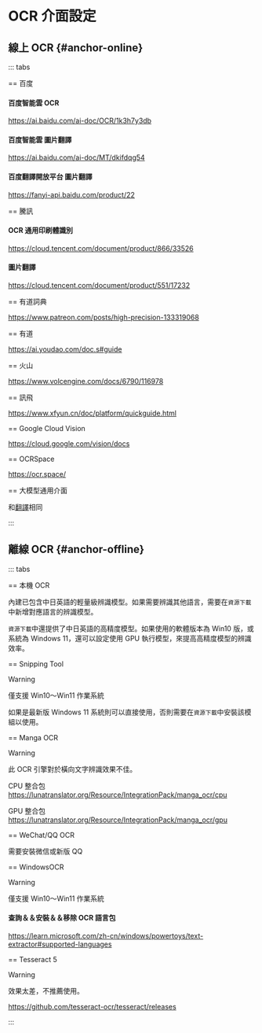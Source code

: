 # OCR 介面設定

## 線上 OCR {#anchor-online}

::: tabs

== 百度

#### 百度智能雲 OCR

https://ai.baidu.com/ai-doc/OCR/1k3h7y3db

#### 百度智能雲 圖片翻譯

https://ai.baidu.com/ai-doc/MT/dkifdqg54

#### 百度翻譯開放平台 圖片翻譯

https://fanyi-api.baidu.com/product/22

== 騰訊

#### OCR 通用印刷體識別

https://cloud.tencent.com/document/product/866/33526

#### 圖片翻譯

https://cloud.tencent.com/document/product/551/17232

== 有道詞典

https://www.patreon.com/posts/high-precision-133319068

== 有道

https://ai.youdao.com/doc.s#guide

== 火山

https://www.volcengine.com/docs/6790/116978

== 訊飛

https://www.xfyun.cn/doc/platform/quickguide.html


== Google Cloud Vision

https://cloud.google.com/vision/docs

== OCRSpace

https://ocr.space/

== 大模型通用介面

和[翻譯](/zh/guochandamoxing.html)相同

:::


## 離線 OCR {#anchor-offline}


::: tabs

== 本機 OCR

內建已包含中日英語的輕量級辨識模型。如果需要辨識其他語言，需要在`資源下載`中新增對應語言的辨識模型。

`資源下載`中還提供了中日英語的高精度模型。如果使用的軟體版本為 Win10 版，或系統為 Windows 11，還可以設定使用 GPU 執行模型，來提高高精度模型的辨識效率。

== Snipping Tool

>[!WARNING]
僅支援 Win10～Win11 作業系統

如果是最新版 Windows 11 系統則可以直接使用，否則需要在`資源下載`中安裝該模組以使用。

== Manga OCR

>[!WARNING]
>此 OCR 引擎對於橫向文字辨識效果不佳。

CPU 整合包 https://lunatranslator.org/Resource/IntegrationPack/manga_ocr/cpu

GPU 整合包 https://lunatranslator.org/Resource/IntegrationPack/manga_ocr/gpu

== WeChat/QQ OCR

需要安裝微信或新版 QQ

== WindowsOCR

>[!WARNING]
僅支援 Win10～Win11 作業系統

#### 查詢＆＆安裝＆＆移除 OCR 語言包

https://learn.microsoft.com/zh-cn/windows/powertoys/text-extractor#supported-languages

== Tesseract 5

>[!WARNING]
>效果太差，不推薦使用。

https://github.com/tesseract-ocr/tesseract/releases

:::
